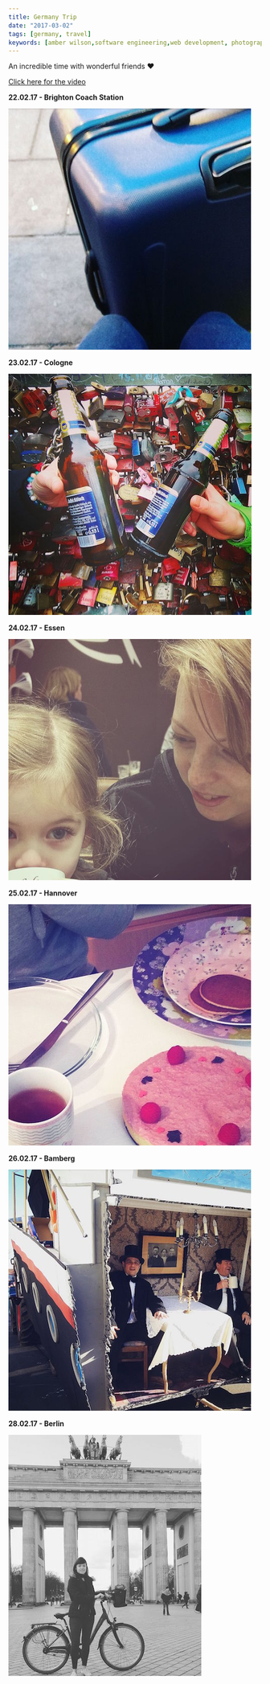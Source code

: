 ```yaml
---
title: Germany Trip
date: "2017-03-02"
tags: [germany, travel]
keywords: [amber wilson,software engineering,web development, photography, friends, pictures, bilder, fotos, freunde]
---
```


An incredible time with wonderful friends ❤

[Click here for the video](https://www.youtube.com/watch?v=YDgJd3Xog2s&feature=youtu.be)

<article <div="" class="e-content">

**<time datetime="2017-02-22">22.02.17</time> - Brighton Coach Station**

![Brighton Coach Station](img/beginning.jpg)</article>

<article>

<div class="e-content">

**<time datetime="2017-02-23">23.02.17</time> - Cologne**

![Cologne](img/cologne.jpg)</div>

</article>

<article>

<div class="e-content">

**<time datetime="2017-02-23">24.02.17</time> - Essen**

![Essen](img/essen.jpg)</div>

</article>

<article>

<div class="e-content">

**<time datetime="2017-02-23">25.02.17</time> - Hannover**

![Hannover](img/hannover.jpg)</div>

</article>

<article>

<div class="e-content">

**<time datetime="2017-02-26">26.02.17</time> - Bamberg**

![Bamberg](img/bamberg.jpg)</div>

</article>

<article>

<div class="e-content">

**<time datetime="2017-02-28">28.02.17</time> - Berlin**

![Berlin](img/berlin.jpg)</div>

</article>